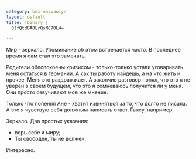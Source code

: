 ```yaml
--- 
category: bez-nazvaniya
layout: default
title: !binary |
  0JfQtdGA0LrQsNC70L4=

---
```

Мир - зеркало. Упоминание об этом встречается часто. В последнее время я сам стал это замечать.

Родители обеспокоены кризисом - только-только устали уговаривать меня остаться в германии.
А как ты работу найдешь, а на что жить и прочее. Меня это раздражжает. А закончив разговор понял, что это я не уверен
в своем будущем, что это я сомневаюсь получится ли у меня. Они просто озвучивают мое же мнение.

Только что попенял Ане - хватит извиняться за то, что долго не писала. А это я чувствую себя должным написать ответ.
Гансу, например.

Зеркало. Два простых указания:
<ul>
	<li>верь себе и миру;</li>
	<li>Ты свободен, ты не должен.</li>
</ul>
Интересно.
